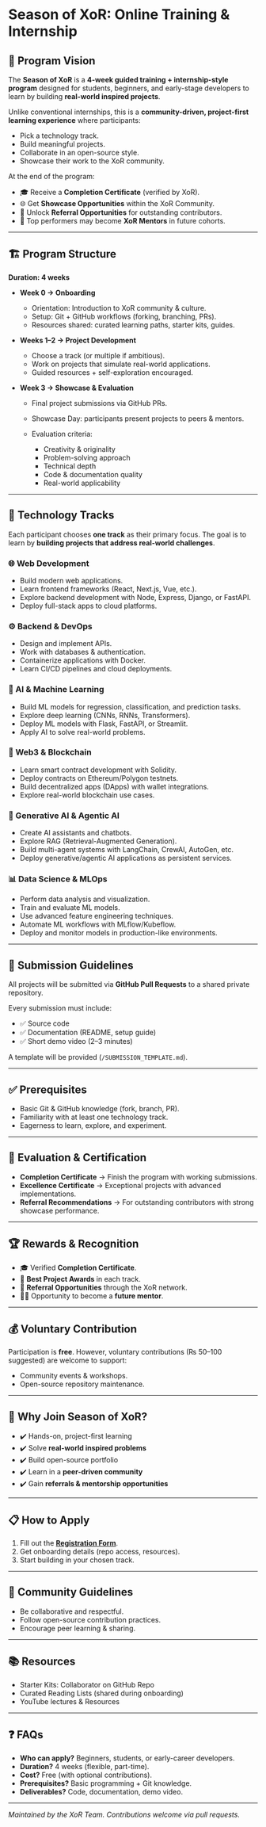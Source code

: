 # Season of XoR: Online Training & Internship

## 🚀 Program Vision

The **Season of XoR** is a **4-week guided training + internship-style program** designed for students, beginners, and early-stage developers to learn by building **real-world inspired projects**.

Unlike conventional internships, this is a **community-driven, project-first learning experience** where participants:

* Pick a technology track.
* Build meaningful projects.
* Collaborate in an open-source style.
* Showcase their work to the XoR community.

At the end of the program:

* 🎓 Receive a **Completion Certificate** (verified by XoR).
* 🌐 Get **Showcase Opportunities** within the XoR Community.
* 💼 Unlock **Referral Opportunities** for outstanding contributors.
* 🤝 Top performers may become **XoR Mentors** in future cohorts.

---

## 🏗️ Program Structure

**Duration: 4 weeks**

* **Week 0 → Onboarding**

  * Orientation: Introduction to XoR community & culture.
  * Setup: Git + GitHub workflows (forking, branching, PRs).
  * Resources shared: curated learning paths, starter kits, guides.

* **Weeks 1–2 → Project Development**

  * Choose a track (or multiple if ambitious).
  * Work on projects that simulate real-world applications.
  * Guided resources + self-exploration encouraged.

* **Week 3 → Showcase & Evaluation**

  * Final project submissions via GitHub PRs.
  * Showcase Day: participants present projects to peers & mentors.
  * Evaluation criteria:

    * Creativity & originality
    * Problem-solving approach
    * Technical depth
    * Code & documentation quality
    * Real-world applicability

---

## 🚀 Technology Tracks

Each participant chooses **one track** as their primary focus. The goal is to learn by **building projects that address real-world challenges**.

### 🌐 Web Development

* Build modern web applications.
* Learn frontend frameworks (React, Next.js, Vue, etc.).
* Explore backend development with Node, Express, Django, or FastAPI.
* Deploy full-stack apps to cloud platforms.

### ⚙️ Backend & DevOps

* Design and implement APIs.
* Work with databases & authentication.
* Containerize applications with Docker.
* Learn CI/CD pipelines and cloud deployments.

### 🤖 AI & Machine Learning

* Build ML models for regression, classification, and prediction tasks.
* Explore deep learning (CNNs, RNNs, Transformers).
* Deploy ML models with Flask, FastAPI, or Streamlit.
* Apply AI to solve real-world problems.

### 🔗 Web3 & Blockchain

* Learn smart contract development with Solidity.
* Deploy contracts on Ethereum/Polygon testnets.
* Build decentralized apps (DApps) with wallet integrations.
* Explore real-world blockchain use cases.

### 🧠 Generative AI & Agentic AI

* Create AI assistants and chatbots.
* Explore RAG (Retrieval-Augmented Generation).
* Build multi-agent systems with LangChain, CrewAI, AutoGen, etc.
* Deploy generative/agentic AI applications as persistent services.

### 📊 Data Science & MLOps

* Perform data analysis and visualization.
* Train and evaluate ML models.
* Use advanced feature engineering techniques.
* Automate ML workflows with MLflow/Kubeflow.
* Deploy and monitor models in production-like environments.

---

## 📂 Submission Guidelines

All projects will be submitted via **GitHub Pull Requests** to a shared private repository.

Every submission must include:

* ✅ Source code
* ✅ Documentation (README, setup guide)
* ✅ Short demo video (2–3 minutes)

A template will be provided (`/SUBMISSION_TEMPLATE.md`).

---

## ✅ Prerequisites

* Basic Git & GitHub knowledge (fork, branch, PR).
* Familiarity with at least one technology track.
* Eagerness to learn, explore, and experiment.

---

## 📝 Evaluation & Certification

* **Completion Certificate** → Finish the program with working submissions.
* **Excellence Certificate** → Exceptional projects with advanced implementations.
* **Referral Recommendations** → For outstanding contributors with strong showcase performance.

---

## 🏆 Rewards & Recognition

* 🎓 Verified **Completion Certificate**.
* 🥇 **Best Project Awards** in each track.
* 💼 **Referral Opportunities** through the XoR network.
* 👨‍🏫 Opportunity to become a **future mentor**.

---

## 💰 Voluntary Contribution

Participation is **free**. However, voluntary contributions (₨ 50–100 suggested) are welcome to support:

* Community events & workshops.
* Open-source repository maintenance.

---

## 🔮 Why Join Season of XoR?

* ✔️ Hands-on, project-first learning
* ✔️ Solve **real-world inspired problems**
* ✔️ Build open-source portfolio
* ✔️ Learn in a **peer-driven community**
* ✔️ Gain **referrals & mentorship opportunities**

---

## 📋 How to Apply

1. Fill out the **[Registration Form](https://forms.gle/ecyBvcX9kH77g4gx7)**.
2. Get onboarding details (repo access, resources).
3. Start building in your chosen track.

---

## 🤝 Community Guidelines

* Be collaborative and respectful.
* Follow open-source contribution practices.
* Encourage peer learning & sharing.

---

## 📚 Resources

* Starter Kits: Collaborator on GitHub Repo
* Curated Reading Lists (shared during onboarding)
* YouTube lectures & Resources

---

## ❓ FAQs

* **Who can apply?** Beginners, students, or early-career developers.
* **Duration?** 4 weeks (flexible, part-time).
* **Cost?** Free (with optional contributions).
* **Prerequisites?** Basic programming + Git knowledge.
* **Deliverables?** Code, documentation, demo video.

---

*Maintained by the XoR Team. Contributions welcome via pull requests.*

